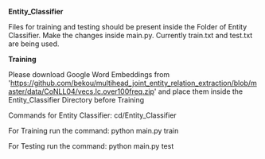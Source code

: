 
**Entity_Classifier**

Files for training and testing should be present inside the Folder of Entity Classifier.
Make the changes inside main.py. Currently train.txt and test.txt are being used.

**Training**


Please download Google Word Embeddings from 'https://github.com/bekou/multihead_joint_entity_relation_extraction/blob/master/data/CoNLL04/vecs.lc.over100freq.zip' and place them inside the Entity_Classifier Directory before Training



Commands for Entity Classifier:
cd/Entity_Classifier

For Training run the command:
python main.py train 

For Testing run the command:
python main.py test
